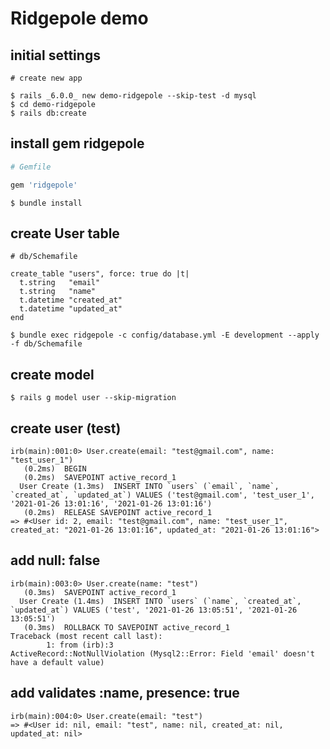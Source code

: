 # Ridgepole demo

## initial settings

```
# create new app

$ rails _6.0.0_ new demo-ridgepole --skip-test -d mysql
$ cd demo-ridgepole
$ rails db:create
```

## install gem ridgepole

```ruby
# Gemfile

gem 'ridgepole'
```

```
$ bundle install
```

## create User table

```
# db/Schemafile

create_table "users", force: true do |t|
  t.string   "email"
  t.string   "name"
  t.datetime "created_at"
  t.datetime "updated_at"
end
```

```
$ bundle exec ridgepole -c config/database.yml -E development --apply -f db/Schemafile
```

## create model

```
$ rails g model user --skip-migration
```

## create user (test)

```
irb(main):001:0> User.create(email: "test@gmail.com", name: "test_user_1")
   (0.2ms)  BEGIN
   (0.2ms)  SAVEPOINT active_record_1
  User Create (1.3ms)  INSERT INTO `users` (`email`, `name`, `created_at`, `updated_at`) VALUES ('test@gmail.com', 'test_user_1', '2021-01-26 13:01:16', '2021-01-26 13:01:16')
   (0.2ms)  RELEASE SAVEPOINT active_record_1
=> #<User id: 2, email: "test@gmail.com", name: "test_user_1", created_at: "2021-01-26 13:01:16", updated_at: "2021-01-26 13:01:16">
```

## add null: false

```
irb(main):003:0> User.create(name: "test")
   (0.3ms)  SAVEPOINT active_record_1
  User Create (1.4ms)  INSERT INTO `users` (`name`, `created_at`, `updated_at`) VALUES ('test', '2021-01-26 13:05:51', '2021-01-26 13:05:51')
   (0.3ms)  ROLLBACK TO SAVEPOINT active_record_1
Traceback (most recent call last):
        1: from (irb):3
ActiveRecord::NotNullViolation (Mysql2::Error: Field 'email' doesn't have a default value)
```

## add validates :name, presence: true

```
irb(main):004:0> User.create(email: "test")
=> #<User id: nil, email: "test", name: nil, created_at: nil, updated_at: nil>
```
